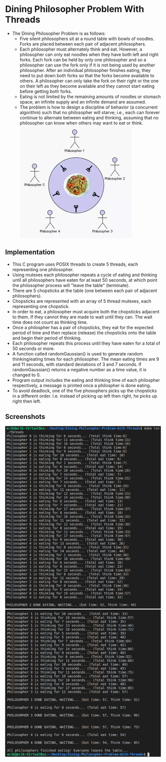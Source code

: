 # Dining Philosopher Problem With Threads
* The Dining Philosopher Problem is as follows:
    * Five silent philosophers sit at a round table with bowls of noodles. Forks are placed between each pair of adjacent philosophers.
    * Each philosopher must alternately think and eat. However, a philosopher can only eat noodles when they have both left and right forks. Each fork can be held by only one philosopher and so a philosopher can use the fork only if it is not being used by another philosopher. After an individual philosopher finishes eating, they need to put down both forks so that the forks become available to others. A philosopher can only take the fork on their right or the one on their left as they become available and they cannot start eating before getting both forks.
    * Eating is not limited by the remaining amounts of noodles or stomach space; an infinite supply and an infinite demand are assumed.
    * The problem is how to design a discipline of behavior (a concurrent algorithm) such that no philosopher will starve; i.e., each can forever continue to alternate between eating and thinking, assuming that no philosopher can know when others may want to eat or think. <br>
![Alt text](/screenshots/dp.png?raw=true "dp") 
## Implementation
* This C program uses POSIX threads to create 5 threads, each representing one philosopher.
* Using mutexes each philosopher repeats a cycle of eating and thinking until all philosophers have eaten for at least 50 seconds, at which point the philosopher process will "leave the table" (terminate).
* There are 5 chopsticks at the table (one between each pair of adjacent philosophers).
* Chopsticks are represented with an array of 5 thread mutexes, each representing one chopstick.
* In order to eat, a philosopher must acquire both the chopsticks adjacent to them. If they cannot they are made to wait until they can. The wait time does not count as thinking time.
* Once a philospher has a pair of chopsticks, they eat for the expected period of time and then replace (release) the chopsticks onto the table and begin their period of thinking.
* Each philosopher repeats this process until they have eaten for a total of 50 seconds or more.
* A function called randomGaussian() is used to generate random thinking/eating times for each philosopher. The mean eating times are 9 and 11 seconds, with standard deviations of 3 and 7 seconds. If randomGaussian() returns a negative number as a time value, it is changed to 0.
* Program output includes the eating and thinking time of each philospher respectively, a message is printed once a philospher is done eating.
* To avoid deadlock, one of the five phosophers picks up the chopsticks in a different order. I.e. instead of picking up left then right, he picks up right then left.
## Screenshots
![Alt text](/screenshots/sc1.png?raw=true "sc1")
![Alt text](/screenshots/sc2.png?raw=true "sc2")
